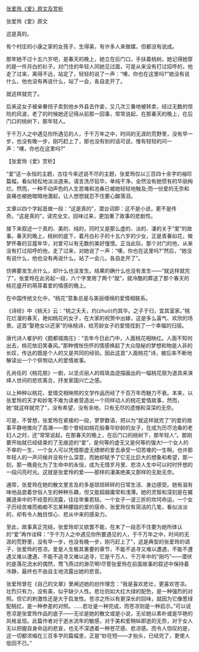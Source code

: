 [张爱玲《爱》原文及赏析](https://www.vrrw.net/wx/6565.html)

张爱玲《爱》原文

这是真的。

有个村庄的小康之家的女孩子，生得美，有许多人来做媒，但都没有说成。

那年她不过十五六岁吧，是春天的晚上，她立在后门口，手扶着桃树。她记得她穿的是一件月白的衫子。对门住的年轻人同她见过面，可是从来没有打过招呼的，他走了过来，离得不远，站定了，轻轻的说了一声：“噢，你也在这里吗?”她没有说什么，他也没有再说什么，站了一会，各自走开了。

就这样就完了。

后来这女子被亲眷拐子卖到他乡外县去作妾，又几次三番地被转卖，经过无数的惊险的风波，老了的时候她还记得从前那一回事，常常说起，在那春天的晚上，在后门口的桃树下，那年轻人。

于千万人之中遇见你所遇见的人，于千万年之中，时间的无涯的荒野里，没有早一步，也没有晚一步，刚巧赶上了，那也没有别的话可说，惟有轻轻的问一声：“噢，你也在这里吗?”



【张爱玲《爱》赏析】

“爱”这一永恒的主题，古往今来述说不尽的主题，张爱玲仅以三百四十余字的袖珍篇幅，看似轻松地淡淡道来。语言洗尽铅华，单纯干净，全然没有她惯有的华丽绚烂。然而，一种不动声色的人生苦难和沧桑已被她轻轻地触及;而一份爱的无奈和哀痛也被她暗暗地激起，让人想想就忍不住要心酸落泪。

文章以四个字起首做一段：“这是真的”，潜台词即：这不是小说，更不是传奇。“这是真的”，读完全文，回味过来，更加重了故事的悲剧性。

接下来叙述一个真的、美的、纯的，同时又是那么虚的、淡的、凄的关于“爱”的故事。春天的晚上，桃树的底下，着月白衫子的十五六岁的少女，正是青春如花，做梦怀春的豆蔻年华，对爱可以有无数的美好憧憬。正当此际，那个对门的他，从来没有打过招呼的他，走了过来，对她说了一声：“噢，你也在这里吗?”然后，“她没有说什么，他也没有再说什么，站了一会儿，各自走开了”。

仿佛要发生点什么，却什么也没发生。结果的确什么也没有发生——“就这样就完了”，张爱玲在此另起一段，六个字里用了两个“就”，就冷酷的葬送了那个春天的桃花盛开的萌芽着爱的情感的晚上。

在中国传统文化中，“桃花”意象总是与美丽缠绵的爱情相联系。

《诗经》中《桃夭》云：“桃之夭夭，灼(zhuó)灼其华。之子于归，宜其室家。”桃花烂漫的春天，艳如桃花的女子，在大家的祝贺中出嫁，这是多么喜气、欢欣的场景。这首“娶艳女以还家”的咏桃诗，给芳龄女子的爱情找到了一个幸福的归宿。

唐代诗人崔护的《题都城南庄》：“去年今日此门中，人面桃花相映红。人面不知何出去，桃花依旧笑春风。”那种惆怅伤怀的情感唤起了大众隐秘的梦想和物是人非的长叹，传达的既是个人的又是共同的经验。因此这首“人面桃花”诗，被后来不断地解读出一个个悱恻动人的爱情故事。

孔尚任的《桃花扇》一剧，以坚贞丽人的斑斑血迹描画出的一幅桃花扇为道具来演绎人世间的悲欢离合，抒发家国兴亡之感。

以上种种以桃花、爱情交相映照的文学作品历经了千百万年而魅力不衰。本来，以张爱玲的天才和妙笔不难为读者营造出一个同样动人的桃花爱情故事，然而，她“就这样就完了”，没有希望，没有余地，只有无尽的遗憾和深深的无奈。

可是，不曾想，张爱玲在紧接的一段，寥寥数语，把以为“就这样就完了”的爱的故事平静地推向了高潮——那个曾经如桃花般春华妙龄的女子，在成为历尽沧桑的老妇人之时，还“常常说起，在那春天的晚上，在后门口的桃树下，那年轻人”。那刚要开始就已经结束的了无痕迹的“爱”，是何等的虚无又是何等的强大!一个女人的不幸的一生，一个女人可以凭借那虚无缥缈的爱去承受一切苦难的一生啊。也许那年轻人的一声问候并没有什么深意，而她却赋予了它无比巨大的想象和希望，那一刻，那一晚竟化为了生命中的永恒，成为无情岁月里、悲凉人生中可以时时怀想的一段闪亮时光。这就是张爱玲的爱——那样的凄美绝美又那样的无助无奈。

通常，张爱玲在她的散文里言及的多是琐琐碎碎的日常生活、身边感受。她有滋有味地品尝着世俗人生的种种乐趣，但又能超越庸常和浅薄。她的灵智和深刻是在娓娓道来中的不经意的流露，往往举重若轻。一个女子一波三折的坎坷命运，一个女子历经苦难而痴痴不忘某种朦胧的爱的宿命，张爱玲仅有简洁的几笔，看似淡淡的，却有令人触目惊心、悲从中来的感染力。

至此，故事真正完结，张爱玲却又欲罢不能，在末了一段忍不住要为她所体认的“爱”再作诠释：“于千万人之中遇见你所要遇见的人，于千万年之中，时间的无涯的荒野里，没有早一步，也没有晚一步，刚巧赶上了”，这是典型的张爱玲的调子，张爱玲的苍凉。爱是人生极其重要的章节，不能不追寻又难以遭遇，不能不遭遇又难以遭遇，不能不追寻又难以追寻，它是千万人、千万年中的“刚巧”——潜伏的是落花流水的偶然，莺飞燕过的渺茫啊!尽管张爱玲在前面故事的叙述中保持着冷静，最终也不由自主地流露出她的悲音。

张爱玲曾在《自己的文章》里阐述她的创作理念：“我是喜欢悲壮，更喜欢苍凉。壮烈只有力，没有美，似乎缺少人性。悲壮则如大红大绿的配色，是一种强烈的对照。但它的刺激性还是大于启发性。苍凉之所以有更深长的回味，就因为它像葱绿配桃红，是一种参差的对照。……悲壮是一种完成，而苍凉则是一种启示。”可以说苍凉是张爱玲作品的底子——无论是她的散文或是小说，无论她以素朴或是华艳的风格呈现。此篇作者对于逝水流年的敏感，对于美和爱稍纵即逝的无奈，对于女人无以把握自身命运的悲哀，也无不深透着一种苍茫感、悲凉感。而令人惊叹的是，这一切都浓缩在三百多字的篇幅里，正是“妙在短——才抬头，已经完了，更使人低回不已。”


